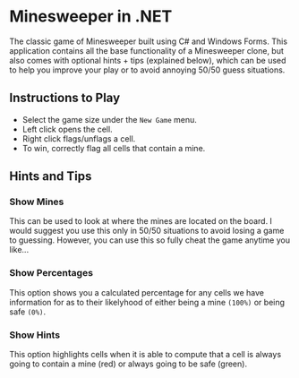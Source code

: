 # Minesweeper in .NET

The classic game of Minesweeper built using C# and Windows Forms. This application contains all the base functionality of a Minesweeper clone, but also comes with optional hints + tips (explained below), which can be used to help you improve your play or to avoid annoying 50/50 guess situations.

## Instructions to Play

-   Select the game size under the `New Game` menu.
-   Left click opens the cell.
-   Right click flags/unflags a cell.
-   To win, correctly flag all cells that contain a mine.

## Hints and Tips

### **Show Mines**

This can be used to look at where the mines are located on the board. I would suggest you use this only in 50/50 situations to avoid losing a game to guessing. However, you can use this so fully cheat the game anytime you like...

### **Show Percentages**

This option shows you a calculated percentage for any cells we have information for as to their likelyhood of either being a mine `(100%)` or being safe `(0%)`.

### **Show Hints**

This option highlights cells when it is able to compute that a cell is always going to contain a mine (red) or always going to be safe (green).

